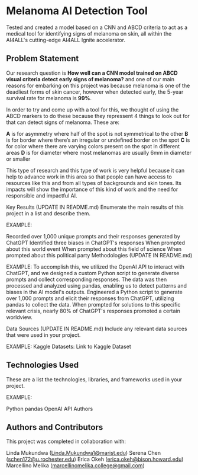 # Melanoma AI Detection Tool

Tested and created a model based on a CNN and ABCD criteria to act as a medical tool for identifying signs of melanoma on skin, all within the AI4ALL's cutting-edge AI4ALL Ignite accelerator.

## Problem Statement

Our research question is **How well can a CNN model trained on ABCD visual criteria detect early signs of melanoma?** and one of our main reasons for embarking on this project was because melanoma is one of the deadliest forms of skin cancer, however when detected early, the 5-year survival rate for melanoma is **99%**.

In order to try and come up with a tool for this, we thought of using the ABCD markers to do these because they repressent 4 things to look out for that can detect signs of melanoma. These are:

**A** is for asymmetry where half of the spot is not symmetrical to the other
**B** is for border where there’s an irregular or undefined border on the spot
**C** is for color where there are varying colors present on the spot in different areas
**D** is for diameter where most melanomas are usually 6mm in diameter or smaller

This type of research and this type of work is very helpful because it can help to advance work in this area so that people can have access to resources like this and from all types of backgrounds and skin tones. Its impacts will show the importance of this kind of work and the need for responsible and impactful AI.


Key Results
(UPDATE IN README.md) Enumerate the main results of this project in a list and describe them.

EXAMPLE:

Recorded over 1,000 unique prompts and their responses generated by ChatGPT
Identified three biases in ChatGPT's responses
When prompted about this world event
When prompted about this field of science
When prompted about this political party
Methodologies
(UPDATE IN README.md)

EXAMPLE: To accomplish this, we utilized the OpenAI API to interact with ChatGPT, and we designed a custom Python script to generate diverse prompts and collect corresponding responses. The data was then processed and analyzed using pandas, enabling us to detect patterns and biases in the AI model's outputs. Engineered a Python script to generate over 1,000 prompts and elicit their responses from ChatGPT, utilizing pandas to collect the data. When prompted for solutions to this specific relevant crisis, nearly 80% of ChatGPT's responses promoted a certain worldview.

Data Sources
(UPDATE IN README.md) Include any relevant data sources that were used in your project.

EXAMPLE: Kaggle Datasets: Link to Kaggle Dataset

## Technologies Used
These are a list the technologies, libraries, and frameworks used in your project.

EXAMPLE:

Python
pandas
OpenAI API
Authors

## Authors and Contributors

This project was completed in collaboration with:

Linda Mukundwa (Linda.Mukundwa1@marist.edu)
Serena Chen (schen172@u.rochester.edu)
Erica Okeh (erica.okeh@bison.howard.edu)
Marcellino Melika (marcellinomelika.college@gmail.com)
